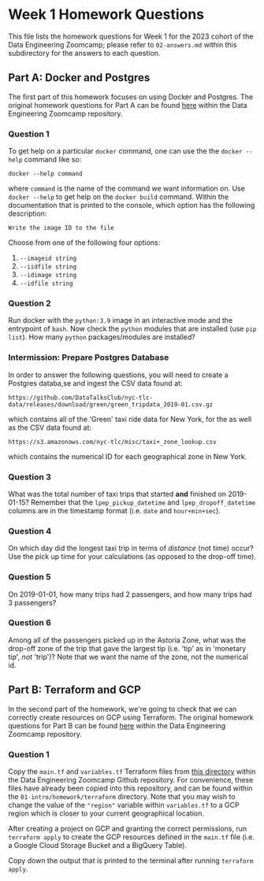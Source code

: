 # Week 1 Homework Questions

This file lists the homework questions for Week 1 for the 2023 cohort of the Data Engineering Zoomcamp; please refer to `02-answers.md` within this subdirectory for the answers to each question.

## Part A: Docker and Postgres

The first part of this homework focuses on using Docker and Postgres. The original homework questions for Part A can be found [here](https://github.com/DataTalksClub/data-engineering-zoomcamp/blob/main/cohorts/2023/week_1_docker_sql/homework.md) within the Data Engineering Zoomcamp repository.

### Question 1

To get help on a particular `docker` command, one can use the the `docker --help` command like so:

```
docker --help command
```
where `command` is the name of the command we want information on. Use `docker --help` to get help on the `docker build` command. Within the documentation that is printed to the console, which option has the following description:
```
Write the image ID to the file
```
Choose from one of the following four options:
1. `--imageid string`
1. `--iidfile string`
1. `--idimage string`
1. `--idfile string`

### Question 2

Run docker with the `python:3.9` image in an interactive mode and the entrypoint of `bash`. Now check the `python` modules that are installed (use `pip list`). How many `python` packages/modules are installed?

### Intermission: Prepare Postgres Database

In order to answer the following questions, you will need to create a Postgres databa,se and ingest the CSV data found at:
```
https://github.com/DataTalksClub/nyc-tlc-data/releases/download/green/green_tripdata_2019-01.csv.gz
```
which contains all of the 'Green' taxi ride data for New York, for the as well as the CSV data found at:
```
https://s3.amazonaws.com/nyc-tlc/misc/taxi+_zone_lookup.csv
```
which contains the numerical ID for each geographical zone in New York.

### Question 3

What was the total number of taxi trips that started **and** finished on 2019-01-15? Remember that the `lpep_pickup_datetime` and `lpep_dropoff_datetime` columns are in the timestamp format (i.e. `date` and `hour+min+sec`).

### Question 4

On which day did the longest taxi trip in terms of *distance* (not time) occur? Use the pick up time for your calculations (as opposed to the drop-off time).

### Question 5

On 2019-01-01, how many trips had 2 passengers, and how many trips had 3 passengers?

### Question 6

Among all of the passengers picked up in the Astoria Zone, what was the drop-off zone of the trip that gave the largest tip (i.e. 'tip' as in 'monetary tip', *not* 'trip')? Note that we want the name of the zone, not the numerical id.

## Part B: Terraform and GCP

In the second part of the homework, we're going to check that we can correctly create resources on GCP using Terraform. The original homework questions for Part B can be found [here](https://github.com/DataTalksClub/data-engineering-zoomcamp/blob/main/cohorts/2023/week_1_terraform/homework.md) within the Data Engineering Zoomcamp repository.

### Question 1

Copy the `main.tf` and `variables.tf` Terraform files from [this directory](https://github.com/DataTalksClub/data-engineering-zoomcamp/tree/main/week_1_basics_n_setup/1_terraform_gcp/terraform) within the Data Engineering Zoomcamp Github repository. For convenience, these files have already been copied into this repository, and can be found within the `01-intro/homework/terraform` directory. Note that you may wish to change the value of the `"region"` variable within `variables.tf` to a GCP region which is closer to your current geographical location. 

After creating a project on GCP and granting the correct permissions, run `terraform apply` to create the GCP resources defined in the `main.tf` file (i.e. a Google Cloud Storage Bucket and a BigQuery Table). 

Copy down the output that is printed to the terminal after running `terraform apply`.
